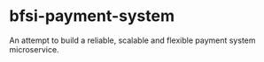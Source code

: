 # bfsi-payment-system
An attempt to build a reliable, scalable and flexible payment system microservice.
